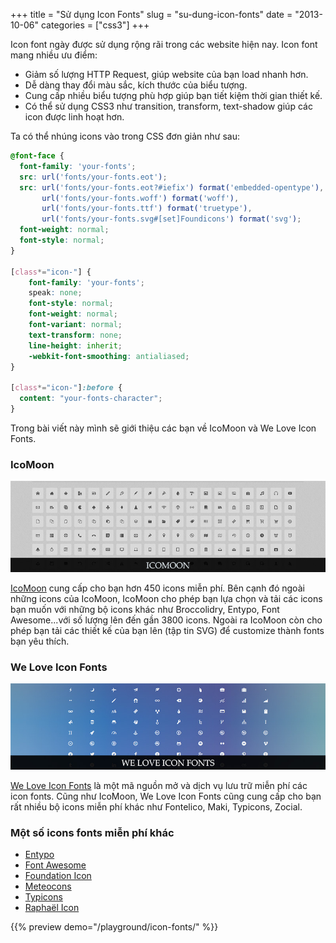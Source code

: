 +++
title = "Sử dụng Icon Fonts"
slug = "su-dung-icon-fonts"
date = "2013-10-06"
categories = ["css3"]
+++

Icon font ngày được sử dụng rộng rãi trong các website hiện nay. Icon font mang nhiều ưu điểm:

- Giảm số lượng HTTP Request, giúp website của bạn load nhanh hơn.
- Dễ dàng thay đổi màu sắc, kích thước của biểu tượng.
- Cung cấp nhiều biểu tượng phù hợp giúp bạn tiết kiệm thời gian thiết kế.
- Có thể sử dụng CSS3 như transition, transform, text-shadow giúp các icon được linh hoạt hơn.

Ta có thể nhúng icons vào trong CSS đơn giản như sau:

~~~css
@font-face {
  font-family: 'your-fonts';
  src: url('fonts/your-fonts.eot');
  src: url('fonts/your-fonts.eot?#iefix') format('embedded-opentype'),
       url('fonts/your-fonts.woff') format('woff'),
       url('fonts/your-fonts.ttf') format('truetype'),
       url('fonts/your-fonts.svg#[set]Foundicons') format('svg');
  font-weight: normal;
  font-style: normal;
}

[class*="icon-"] {
	font-family: 'your-fonts';
	speak: none;
	font-style: normal;
	font-weight: normal;
	font-variant: normal;
	text-transform: none;
	line-height: inherit;
	-webkit-font-smoothing: antialiased;
}

[class*="icon-"]:before {
  content: "your-fonts-character";
}
~~~

Trong bài viết này mình sẽ giới thiệu các bạn về IcoMoon và We Love Icon Fonts.

### IcoMoon

![IcoMoon](/assets/images/icomoon.jpg)

[IcoMoon](http://icomoon.io/) cung cấp cho bạn hơn 450 icons miễn phí. Bên cạnh đó ngoài những icons của IcoMoon, IcoMoon cho phép bạn lựa chọn và tải các icons bạn muốn với những bộ icons khác như Broccolidry, Entypo, Font Awesome...với số lượng lên đến gần 3800 icons. Ngoài ra IcoMoon còn cho phép bạn tải các thiết kế của bạn lên (tập tin SVG) để customize thành fonts bạn yêu thích.

### We Love Icon Fonts

![We Love Icon Fonts](/assets/images/weloveiconfonts.jpg)

[We Love Icon Fonts](http://weloveiconfonts.com/) là một mã nguồn mở và dịch vụ lưu trữ miễn phí các icon fonts. Cũng như IcoMoon, We Love Icon Fonts cũng cung cấp cho bạn rất nhiều bộ icons miễn phí khác như Fontelico, Maki, Typicons, Zocial.

### Một số icons fonts miễn phí khác

- [Entypo](http://www.entypo.com/)
- [Font Awesome](http://fortawesome.github.io/Font-Awesome/)
- [Foundation Icon](http://zurb.com/playground/foundation-icons)
- [Meteocons](http://www.alessioatzeni.com/meteocons/)
- [Typicons](http://typicons.com/)
- [Raphaël Icon](http://icons.marekventur.de/)

{{% preview demo="/playground/icon-fonts/" %}}

